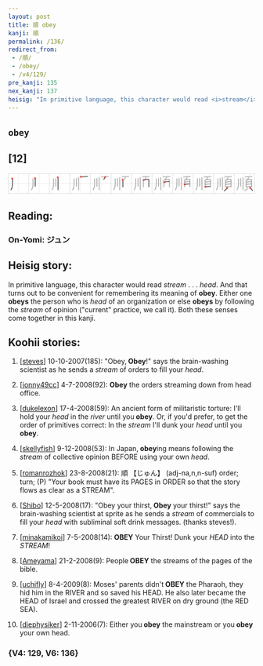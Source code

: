 ```yaml
---
layout: post
title: 順 obey
kanji: 順
permalink: /136/
redirect_from:
 - /順/
 - /obey/
 - /v4/129/
pre_kanji: 135
nex_kanji: 137
heisig: "In primitive language, this character would read <i>stream</i> . . . <i>head</i>. And that turns out to be convenient for remembering its meaning of <b>obey</b>. Either one <b>obeys</b> the person who is <i>head</i> of an organization or else <b>obeys</b> by following the <i>stream</i> of opinion (&quot;current&quot; practice, we call it). Both these senses come together in this kanji."
---
```


## `obey`

## [12]

<div class="stroke"><img src="../images/E9A086.png" /></div>

## Reading:

### On-Yomi: ジュン

## Heisig story:

In primitive language, this character would read <i>stream</i> . . . <i>head</i>. And that turns out to be convenient for remembering its meaning of <b>obey</b>. Either one <b>obeys</b> the person who is <i>head</i> of an organization or else <b>obeys</b> by following the <i>stream</i> of opinion (&quot;current&quot; practice, we call it). Both these senses come together in this kanji.

## Koohii stories:

1) [<a href="http://kanji.koohii.com/profile/steves">steves</a>] 10-10-2007(185): &quot;Obey,<strong> Obey</strong>!&quot; says the brain-washing scientist as he sends a <em>stream</em> of orders to fill your <em>head</em>.

2) [<a href="http://kanji.koohii.com/profile/jonny49cc">jonny49cc</a>] 4-7-2008(92): <strong>Obey</strong> the orders streaming down from head office.

3) [<a href="http://kanji.koohii.com/profile/dukelexon">dukelexon</a>] 17-4-2008(59): An ancient form of militaristic torture: I&#039;ll hold your <em>head</em> in the <em>river</em> until you<strong> obey</strong>. Or, if you&#039;d prefer, to get the order of primitives correct: In the <em>stream</em> I&#039;ll dunk your <em>head</em> until you<strong> obey</strong>.

4) [<a href="http://kanji.koohii.com/profile/skellyfish">skellyfish</a>] 9-12-2008(53): In Japan,<strong> obey</strong>ing means following the <em>stream</em> of collective opinion BEFORE using your own <em>head</em>.

5) [<a href="http://kanji.koohii.com/profile/romanrozhok">romanrozhok</a>] 23-8-2008(21): 順 【じゅん】 (adj-na,n,n-suf) order; turn; (P) &quot;Your book must have its PAGES in ORDER so that the story flows as clear as a STREAM&quot;.

6) [<a href="http://kanji.koohii.com/profile/Shibo">Shibo</a>] 12-5-2008(17): &quot;Obey your thirst,<strong> Obey</strong> your thirst!&quot; says the brain-washing scientist at sprite as he sends a <em>stream</em> of commercials to fill your <em>head</em> with subliminal soft drink messages. (thanks steves!).

7) [<a href="http://kanji.koohii.com/profile/minakamikoi">minakamikoi</a>] 7-5-2008(14): <strong>OBEY</strong> Your Thirst! Dunk your <em>HEAD</em> into the <em>STREAM</em>!

8) [<a href="http://kanji.koohii.com/profile/Ameyama">Ameyama</a>] 21-2-2008(9): People<strong> OBEY</strong> the streams of the pages of the bible.

9) [<a href="http://kanji.koohii.com/profile/uchifly">uchifly</a>] 8-4-2009(8): Moses&#039; parents didn&#039;t<strong> OBEY</strong> the Pharaoh, they hid him in the RIVER and so saved his HEAD. He also later became the HEAD of Israel and crossed the greatest RIVER on dry ground (the RED SEA).

10) [<a href="http://kanji.koohii.com/profile/diephysiker">diephysiker</a>] 2-11-2006(7): Either you<strong> obey</strong> the mainstream or you<strong> obey</strong> your own head.

### {V4: 129, V6: 136}
